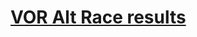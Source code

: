 # [VOR Alt Race results](http://htmlpreview.github.io/?https://github.com/PHPirates/alt-scoring/blob/master/vor_alt_1718.htm)